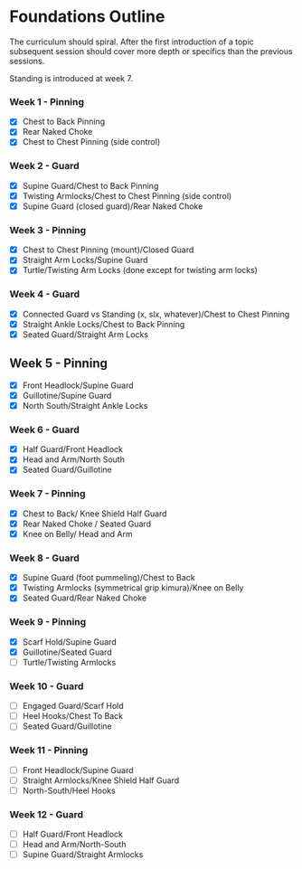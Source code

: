 # Foundations Outline

The curriculum should spiral. After the first introduction of a topic subsequent session should cover more depth or specifics than the previous sessions. 

Standing is introduced at week 7. 

### Week 1 - Pinning
- [x] Chest to Back Pinning
- [x] Rear Naked Choke
- [x] Chest to Chest Pinning (side control)

### Week 2 - Guard
- [x] Supine Guard/Chest to Back Pinning
- [x] Twisting Armlocks/Chest to Chest Pinning (side control)
- [x] Supine Guard (closed guard)/Rear Naked Choke

### Week 3 - Pinning
- [x] Chest to Chest Pinning (mount)/Closed Guard
- [x] Straight Arm Locks/Supine Guard
- [x] Turtle/Twisting Arm Locks (done except for twisting arm locks)

### Week 4 - Guard
- [x] Connected Guard vs Standing (x, slx, whatever)/Chest to Chest Pinning
- [x] Straight Ankle Locks/Chest to Back Pinning
- [x] Seated Guard/Straight Arm Locks

## Week 5 - Pinning
- [x] Front Headlock/Supine Guard
- [x] Guillotine/Supine Guard
- [x] North South/Straight Ankle Locks

### Week 6 - Guard
- [x] Half Guard/Front Headlock
- [x] Head and Arm/North South
- [x] Seated Guard/Guillotine

### Week 7 - Pinning
- [x] Chest to Back/ Knee Shield Half Guard
- [x] Rear Naked Choke / Seated Guard
- [x] Knee on Belly/ Head and Arm

### Week 8 - Guard
- [x] Supine Guard (foot pummeling)/Chest to Back
- [x] Twisting Armlocks (symmetrical grip kimura)/Knee on Belly
- [x] Seated Guard/Rear Naked Choke

### Week 9 - Pinning 
- [x] Scarf Hold/Supine Guard
- [x] Guillotine/Seated Guard
- [ ] Turtle/Twisting Armlocks

### Week 10 - Guard
- [ ] Engaged Guard/Scarf Hold
- [ ] Heel Hooks/Chest To Back
- [ ] Seated Guard/Guillotine

### Week 11 - Pinning
- [ ] Front Headlock/Supine Guard
- [ ] Straight Armlocks/Knee Shield Half Guard
- [ ] North-South/Heel Hooks

### Week 12 - Guard
- [ ] Half Guard/Front Headlock
- [ ] Head and Arm/North-South
- [ ] Supine Guard/Straight Armlocks